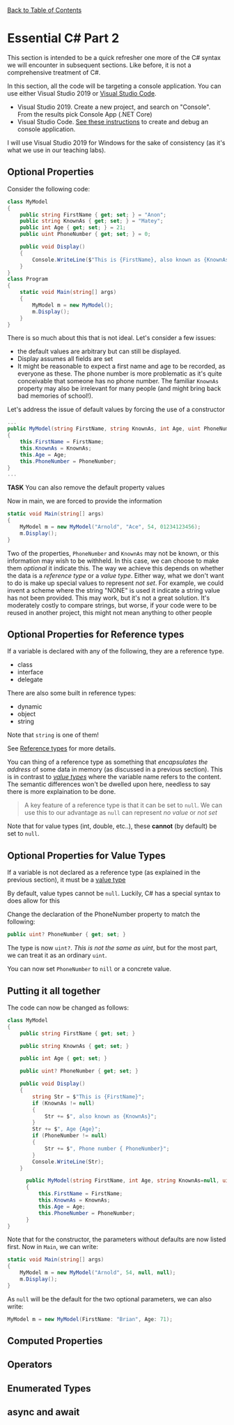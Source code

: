 [Back to Table of Contents](/docs/Chapters/Chapter_1_Introduction/README.md)


# Essential C# Part 2
This section is intended to be a quick refresher one more of the C# syntax we will encounter in subsequent sections. 
Like before, it is not a comprehensive treatment of C#.

In this section, all the code will be targeting a console application.
You can use either Visual Studio 2019 or [Visual Studio Code](https://code.visualstudio.com/download).

- Visual Studio 2019. Create a new project, and search on "Console". From the results pick Console App (.NET Core)
- Visual Studio Code. [See these instructions](https://docs.microsoft.com/en-us/dotnet/core/tutorials/with-visual-studio-code) to create and debug an console application.

I will use Visual Studio 2019 for Windows for the sake of consistency (as it's what we use in our teaching labs).

## Optional Properties
Consider the following code:

```C#
class MyModel
{
    public string FirstName { get; set; } = "Anon";
    public string KnownAs { get; set; } = "Matey";
    public int Age { get; set; } = 21;
    public uint PhoneNumber { get; set; } = 0;

    public void Display()
    {
        Console.WriteLine($"This is {FirstName}, also known as {KnownAs}, Age {Age}, Phone number {PhoneNumber}");
    }
}
class Program
{
    static void Main(string[] args)
    {
        MyModel m = new MyModel();
        m.Display();
    }
}
```

There is so much about this that is not ideal. Let's consider a few issues:

- the default values are arbitrary but can still be displayed.
- Display assumes all fields are set
- It might be reasonable to expect a first name and age to be recorded, as everyone as these. The phone number is more problematic as it's quite conceivable that someone has no phone number. The familiar `KnownAs` property may also be irrelevant for many people (and might bring back bad memories of school!).

Let's address the issue of default values by forcing the use of a constructor

```C#
...
public MyModel(string FirstName, string KnownAs, int Age, uint PhoneNumber)
{
    this.FirstName = FirstName;
    this.KnownAs = KnownAs;
    this.Age = Age;
    this.PhoneNumber = PhoneNumber;
}
...
```

**TASK** You can also remove the default property values

Now in main, we are forced to provide the information


```C#
static void Main(string[] args)
{
    MyModel m = new MyModel("Arnold", "Ace", 54, 01234123456);
    m.Display();
}
```

Two of the properties, `PhoneNumber` and `KnownAs` may not be known, or this information may wish to be withheld. In this case, we can choose to make them _optional_ it indicate this. The way we achieve this depends on whether the data is a _reference type_ or a _value type_. Either way, what we don't want to do is make up special values to represent _not set_. For example, we could invent a scheme where the string "NONE" is used it indicate a string value has not been provided. This may work, but it's not a great solution. It's moderately costly to compare strings, but worse, if your code were to be reused in another project, this might not mean anything to other people

## Optional Properties for Reference types
If a variable is declared with any of the following, they are a reference type.

- class
- interface
- delegate

There are also some built in reference types:

- dynamic
- object
- string

Note that `string` is one of them!

See [Reference types](https://docs.microsoft.com/en-us/dotnet/csharp/language-reference/keywords/reference-types) for more details.

You can thing of a reference type as something that _encapsulates the address_ of some data in memory (as discussed in a previous section). This is in contrast to [_value types_](https://docs.microsoft.com/en-us/dotnet/csharp/language-reference/keywords/value-types) where the variable name refers to the content. The semantic differences won't be dwelled upon here, needless to say there is more explaination to be done.

> A key feature of a reference type is that it can be set to `null`. We can use this to our advantage as `null` can represent _no value_ or _not set_

Note that for value types (int, double, etc..), these **cannot** (by default) be set to `null`.

## Optional Properties for Value Types
If a variable is not declared as a reference type (as explained in the previous section), it must be a [value type](https://docs.microsoft.com/en-us/dotnet/csharp/language-reference/keywords/value-types)

By default, value types cannot be `null`. Luckily, C# has a special syntax to does allow for this

Change the declaration of the PhoneNumber property to match the following:

```C#
public uint? PhoneNumber { get; set; }
```

The type is now `uint?`. _This is not the same as uint_, but for the most part, we can treat it as an ordinary `uint`.

You can now set `PhoneNumber` to `nill` or a concrete value.

## Putting it all together
The code can now be changed as follows:

```C#
class MyModel
{
    public string FirstName { get; set; }

    public string KnownAs { get; set; }

    public int Age { get; set; }

    public uint? PhoneNumber { get; set; }

    public void Display()
    {
        string Str = $"This is {FirstName}";
        if (KnownAs != null)
        {
            Str += $", also known as {KnownAs}";
        }
        Str += $", Age {Age}";
        if (PhoneNumber != null)
        {
            Str += $", Phone number { PhoneNumber}";
        } 
        Console.WriteLine(Str);
    }

      public MyModel(string FirstName, int Age, string KnownAs=null, uint? PhoneNumber=null)
      {
          this.FirstName = FirstName;
          this.KnownAs = KnownAs;
          this.Age = Age;
          this.PhoneNumber = PhoneNumber;
      }
}
```

Note that for the constructor, the parameters without defaults are now listed first. Now in `Main`, we can write:

```C#
static void Main(string[] args)
{
    MyModel m = new MyModel("Arnold", 54, null, null);
    m.Display();
}
```

As `null` will be the default for the two optional parameters, we can also write:

```C#
MyModel m = new MyModel(FirstName: "Brian", Age: 71);
```

## Computed Properties

## Operators

## Enumerated Types

## async and await
